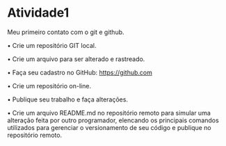 # Atividade1
Meu primeiro contato com o git e github.

• Crie um repositório GIT local.

• Crie um arquivo para ser alterado e rastreado.

• Faça seu cadastro no GitHub: https://github.com

• Crie um repositório on-line.

• Publique seu trabalho e faça alterações.

• Crie um arquivo README.md no repositório remoto para simular uma alteração feita por outro programador, elencando os principais comandos utilizados para gerenciar o versionamento de seu código e publique no repositório remoto.
